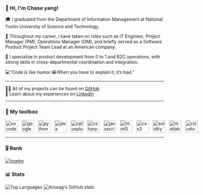 ### 👋 Hi, I'm Chase yang!  

🎓 I graduated from the Department of Information Management at National Yunlin University of Science and Technology.  

💼 Throughout my career, I have taken on roles such as IT Engineer, Project Manager (PM), Operations Manager (OM), and briefly served as a Software Product Project Team Lead at an American company.  

🚀 I specialize in product development from 0 to 1 and B2C operations, with strong skills in cross-departmental coordination and integration.  

💻"Code is like humor.😂When you have to explain it, it’s bad."

---

👨‍💻 All of my projects can be found on [GitHub](https://github.com/chase5ws)  
📄 Learn about my experiences on [LinkedIn](https://www.linkedin.com/in/chase5ws/)

---
### 🧰  My toolbox
<div style="display: flex; align-items: center; gap: 12px;">
  <img src="https://cdn.jsdelivr.net/gh/devicons/devicon/icons/vscode/vscode-original.svg" height="40" alt="vscode logo" />
  <img src="https://cdn.jsdelivr.net/gh/devicons/devicon/icons/googlecloud/googlecloud-original.svg" height="40" alt="googlecloud logo" />
  <img src="https://cdn.jsdelivr.net/gh/devicons/devicon/icons/python/python-original.svg" height="40" alt="python logo" />
  <img src="https://cdn.jsdelivr.net/gh/devicons/devicon/icons/java/java-original.svg" height="40" alt="java logo" />
  <img src="https://cdn.jsdelivr.net/gh/devicons/devicon/icons/cplusplus/cplusplus-original.svg" height="40" alt="cplusplus logo" />
  <img src="https://cdn.jsdelivr.net/gh/devicons/devicon/icons/csharp/csharp-original.svg" height="40" alt="csharp logo" />
  <img src="https://cdn.jsdelivr.net/gh/devicons/devicon/icons/javascript/javascript-original.svg" height="40" alt="javascript logo" />
  <img src="https://cdn.jsdelivr.net/gh/devicons/devicon/icons/html5/html5-original.svg" height="40" alt="html5 logo" />
  <img src="https://cdn.jsdelivr.net/gh/devicons/devicon/icons/css3/css3-original.svg" height="40" alt="css3 logo" />
  <img src="https://cdn.jsdelivr.net/gh/devicons/devicon/icons/solidity/solidity-original.svg" height="40" alt="solidity logo" />
  <img src="https://cdn.jsdelivr.net/gh/devicons/devicon/icons/matlab/matlab-original.svg" height="40" alt="matlab logo" />
  <img src="https://cdn.jsdelivr.net/gh/devicons/devicon/icons/rstudio/rstudio-original.svg" height="40" alt="rstudio logo" />
</div>

---
### 🎖️  Rank

[![trophy](https://github-profile-trophy.vercel.app/?username=chase5ws&theme=juicyfresh)](https://github.com/chase5ws/github-profile-trophy)


### 📊 Stats

![Top Languages](https://github-readme-stats.vercel.app/api/top-langs?username=chase5ws&show_icons=true&locale=en&layout=compact&theme=tokyonight)
![Anurag's GitHub stats](https://github-readme-stats.vercel.app/api?username=chase5ws&show_icons=true&theme=tokyonight)
